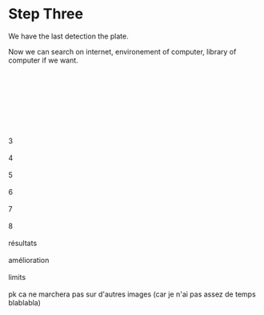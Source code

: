
<h1>Step Three</h1>

We have the last detection the plate.

Now we can search on internet, environement of computer, library of computer if we want.


<br><br>





<br><br>

<br><br>
3
<br><br>
4
<br><br>
5
<br><br>
6
<br><br>
7
<br><br>
8
<br><br>
résultats
<br><br>
amélioration
<br><br>
limits
<br><br>
pk ca ne marchera pas sur d'autres images (car je n'ai pas assez de temps blablabla)
<br><br>
